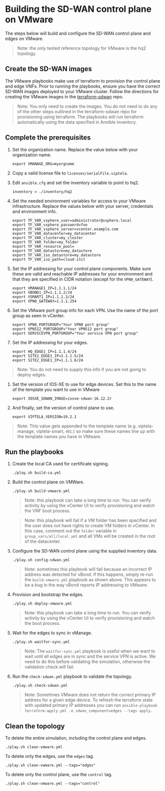 # Building the SD-WAN control plane on VMware

The steps below will build and configure the SD-WAN control plane and edges on VMware.

> Note: the only tested reference topology for VMware is the hq2 topology.

## Create the SD-WAN images

The VMware playbooks make use of terraform to provision the control plane and edge VNFs.  Prior to running the playbooks, ensure you have the correct SD-WAN images deployed to your VMware cluster.  Follow the directions for creating the VMware images in the [terraform-sdwan](https://github.com/CiscoDevNet/terraform-sdwan) repo.

> Note: You only need to create the images.  You do not need to do any of the other steps outlined in the terraform-sdwan repo for provisioning using terraform.  The playbooks will run terraform automatically using the data specified in Ansible inventory.

## Complete the prerequisites

1. Set the organization name.  Replace the value below with your organization name.
    ```
    export VMANAGE_ORG=myorgname
    ```

1. Copy a valid license file to `licenses/serialFile.viptela`.

1. Edit `ansible.cfg` and set the inventory variable to point to hq2.
    ```
    inventory = ./inventory/hq2
    ```
    
1. Set the needed environment variables for access to your VMware infrastructure.  Replace the values below with your server, credentials and environment info.
    ```
    export TF_VAR_vsphere_user=administrator@vsphere.local
    export TF_VAR_vsphere_password=foo
    export TF_VAR_vsphere_server=vcenter.example.com
    export TF_VAR_datacenter=my_datacenter
    export TF_VAR_cluster=my_cluster
    export TF_VAR_folder=my_folder
    export TF_VAR_resource_pool=
    export TF_VAR_datastore=my_datastore
    export TF_VAR_iso_datastore=my_datastore
    export TF_VAR_iso_path=cloud-init
    ```

1. Set the IP addressing for your control plane components.  Make sure these are valid and reachable IP addresses for your environment and that they are specified in CIDR notation (except for the `VPN0_GATEWAY`).
    ```
    export VMANAGE1_IP=1.1.1.1/24
    export VBOND1_IP=1.1.1.2/24
    export VSMART1_IP=1.1.1.3/24
    export VPN0_GATEWAY=1.1.1.254
    ```

1. Set the VMware port group info for each VPN.  Use the name of the port group as seen in vCenter.
    ```
    export VPN0_PORTGROUP="Your VPN0 port group"
    export VPN512_PORTGROUP="Your VPN512 port group"
    export SERVICEVPN_PORTGROUP="Your service VPN port group"
    ```

1. Set the IP addressing for your edges.
    ```
    export HQ_EDGE1_IP=1.1.1.4/24
    export SITE1_EDGE1_IP=1.1.1.5/24
    export SITE2_EDGE1_IP=1.1.1.6/24
    ```
>Note: You do not need to supply this info if you are not going to deploy edges.

1. Set the version of IOS-XE to use for edge devices.  Set this to the name of the template you want to use in VMware
    ```
    export IOSXE_SDWAN_IMAGE=iosxe-sdwan-16.12.2r
    ```

1. And finally, set the version of control plane to use.
    ```
    export VIPTELA_VERSION=19.2.1
    ```

>Note: This value gets appended to the template name (e.g. viptela-manage, viptela-smart, etc.) so make sure these names line up with the template names you have in VMware.

## Run the playbooks

1. Create the local CA used for certificate signing.
    ```
    ./play.sh build-ca.yml
    ```

1. Build the control plane on VMWare.
    ```
    ./play.sh build-vmware.yml
    ```
    > Note: this playbook can take a long time to run.  You can verify activity by using the vCenter UI to verify provisioning and watch the VNF boot process.

    > Note: this playbook will fail if a VM folder has been specified and the user does not have rights to create VM folders in vCenter.  In this case, comment out the `folder` variable in `group_vars/all/local.yml` and all VMs will be created in the root of the datacenter.

1. Configure the SD-WAN control plane using the supplied inventory data.
    ```
    ./play.sh config-sdwan.yml
    ```
    > Note: sometimes this playbook will fail because an incorrect IP address was detected for vBond.  If this happens, simply re-run the `build-vmware.yml` playbook as shown above.  This appears to be a bug in the way vBond reports IP addressing to VMware.

1. Provision and bootstrap the edges.
    ```
    ./play.sh deploy-vmware.yml
    ```
    > Note: this playbook can take a long time to run.  You can verify activity by using the vCenter UI to verify provisioning and watch the boot process.

1. Wait for the edges to sync in vManage.
    ```
    ./play.sh waitfor-sync.yml
    ```
    > Note: The `waitfor-sync.yml` playbook is useful when we want to wait until all edges are in sync and the service VPN is active.  We need to do this before validating the simulation, otherwise the validation check will fail.

1. Run the `check-sdwan.yml` playbook to validate the topology.
    ```
    ./play.sh check-sdwan.yml
    ```
    > Note: Sometimes VMware does not return the correct primary IP address for a given edge device.  To refresh the terraform state with updated primary IP addresses you can run `ansible-playbook terraform-apply.yml -e sdwan_component=edges --tags apply`.
    
## Clean the topology

To delete the entire simulation, including the control plane and edges.

```
./play.sh clean-vmware.yml
```

To delete only the edges, use the `edges` tag.

```
./play.sh clean-vwmare.yml --tags="edges"
```

To delete only the control plane, use the `control` tag.

```
./play.sh clean-vmware.yml --tags="control"
```
